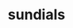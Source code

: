 ---
title: "sundials"
layout: cache
categories: [package, develop-2024-02-04]
meta: {"versions": ["6.7.0"], "compilers": ["cce@=15.0.1", "gcc@=10.3.0", "gcc@=11.4.0", "gcc@=7.3.1", "gcc@=7.5.0", "gcc@=9.4.0", "oneapi@=2024.0.0"], "oss": ["amzn2", "rhel8", "sle_hpc15", "ubuntu18.04", "ubuntu20.04", "ubuntu22.04"], "platforms": ["linux"], "targets": ["aarch64", "neoverse_n1", "neoverse_v1", "neoverse_v2", "ppc64le", "x86_64_v3", "x86_64_v4", "zen4"], "stacks": ["e4s", "e4s-cray-rhel", "e4s-cray-sles", "e4s-neoverse-v2", "e4s-neoverse_v1", "e4s-oneapi", "e4s-power", "e4s-rocm-external", "radiuss", "radiuss-aws", "radiuss-aws-aarch64", "root"], "num_specs": 25, "num_specs_by_stack": {"root": 25, "radiuss-aws-aarch64": 2, "radiuss-aws": 1, "e4s-cray-rhel": 1, "e4s-cray-sles": 1, "radiuss": 1, "e4s-neoverse_v1": 4, "e4s-power": 2, "e4s": 5, "e4s-rocm-external": 2, "e4s-neoverse-v2": 4, "e4s-oneapi": 2}}
spec_details: [{"hash": "jftvqgt3hedhl2vb2enkko3rxemz3wee", "compiler": "gcc@=7.3.1", "versions": ["6.7.0"], "os": "amzn2", "platform": "linux", "target": "aarch64", "variants": ["+ARKODE", "+CVODE", "+CVODES", "+IDA", "+IDAS", "+KINSOL", "build_system=cmake", "build_type=Release", "cstd=99", "~cuda", "cxxstd=14", "+examples", "+examples-install", "~f2003", "~fcmix", "generator=make", "+generic-math", "~ginkgo", "+hypre", "~int64", "~ipo", "~klu", "~kokkos", "~kokkos-kernels", "~lapack", "logging-level=0", "logging-mpi=OFF", "~magma", "~monitoring", "+mpi", "~openmp", "~petsc", "precision=double", "~profiling", "~pthread", "~raja", "~rocm", "+shared", "+static", "~superlu-dist", "~superlu-mt", "~sycl", "~trilinos"], "stacks": ["root", "radiuss-aws-aarch64"], "size": "-", "tarball": "https://binaries.spack.io/develop-2024-02-04/build_cache/linux-amzn2-aarch64/gcc-7.3.1/sundials-6.7.0/linux-amzn2-aarch64-gcc-7.3.1-sundials-6.7.0-jftvqgt3hedhl2vb2enkko3rxemz3wee.spack"}, {"hash": "rb2v6ljr2fe24hsdpo2saqdik3uyal7k", "compiler": "gcc@=7.3.1", "versions": ["6.7.0"], "os": "amzn2", "platform": "linux", "target": "neoverse_n1", "variants": ["+ARKODE", "+CVODE", "+CVODES", "+IDA", "+IDAS", "+KINSOL", "build_system=cmake", "build_type=Release", "cstd=99", "~cuda", "cxxstd=14", "+examples", "+examples-install", "~f2003", "~fcmix", "generator=make", "+generic-math", "~ginkgo", "+hypre", "~int64", "~ipo", "~klu", "~kokkos", "~kokkos-kernels", "~lapack", "logging-level=0", "logging-mpi=OFF", "~magma", "~monitoring", "+mpi", "~openmp", "~petsc", "precision=double", "~profiling", "~pthread", "~raja", "~rocm", "+shared", "+static", "~superlu-dist", "~superlu-mt", "~sycl", "~trilinos"], "stacks": ["root", "radiuss-aws-aarch64"], "size": "-", "tarball": "https://binaries.spack.io/develop-2024-02-04/build_cache/linux-amzn2-neoverse_n1/gcc-7.3.1/sundials-6.7.0/linux-amzn2-neoverse_n1-gcc-7.3.1-sundials-6.7.0-rb2v6ljr2fe24hsdpo2saqdik3uyal7k.spack"}, {"hash": "zqzjezxell7mibyw4rulpfrks5kkc5c3", "compiler": "gcc@=7.3.1", "versions": ["6.7.0"], "os": "amzn2", "platform": "linux", "target": "x86_64_v3", "variants": ["+ARKODE", "+CVODE", "+CVODES", "+IDA", "+IDAS", "+KINSOL", "build_system=cmake", "build_type=Release", "cstd=99", "~cuda", "cxxstd=14", "+examples", "+examples-install", "~f2003", "~fcmix", "generator=make", "+generic-math", "~ginkgo", "+hypre", "~int64", "~ipo", "~klu", "~kokkos", "~kokkos-kernels", "~lapack", "logging-level=0", "logging-mpi=OFF", "~magma", "~monitoring", "+mpi", "~openmp", "~petsc", "precision=double", "~profiling", "~pthread", "~raja", "~rocm", "+shared", "+static", "~superlu-dist", "~superlu-mt", "~sycl", "~trilinos"], "stacks": ["radiuss-aws", "root"], "size": "-", "tarball": "https://binaries.spack.io/develop-2024-02-04/build_cache/linux-amzn2-x86_64_v3/gcc-7.3.1/sundials-6.7.0/linux-amzn2-x86_64_v3-gcc-7.3.1-sundials-6.7.0-zqzjezxell7mibyw4rulpfrks5kkc5c3.spack"}, {"hash": "udf2msvs3s627wfcdjucd2c7dc3psken", "compiler": "cce@=15.0.1", "versions": ["6.7.0"], "os": "rhel8", "platform": "linux", "target": "zen4", "variants": ["+ARKODE", "+CVODE", "+CVODES", "+IDA", "+IDAS", "+KINSOL", "build_system=cmake", "build_type=Release", "cstd=99", "~cuda", "cxxstd=14", "+examples", "+examples-install", "~f2003", "~fcmix", "generator=make", "+generic-math", "~ginkgo", "~hypre", "~int64", "~ipo", "~klu", "~kokkos", "~kokkos-kernels", "~lapack", "logging-level=0", "logging-mpi=OFF", "~magma", "~monitoring", "+mpi", "~openmp", "~petsc", "precision=double", "~profiling", "~pthread", "~raja", "~rocm", "+shared", "+static", "~superlu-dist", "~superlu-mt", "~sycl", "~trilinos"], "stacks": ["root", "e4s-cray-rhel"], "size": "-", "tarball": "https://binaries.spack.io/develop-2024-02-04/build_cache/linux-rhel8-zen4/cce-15.0.1/sundials-6.7.0/linux-rhel8-zen4-cce-15.0.1-sundials-6.7.0-udf2msvs3s627wfcdjucd2c7dc3psken.spack"}, {"hash": "b6ltysn6ut4pgnujnoonfmzujp4wkirj", "compiler": "gcc@=10.3.0", "versions": ["6.7.0"], "os": "sle_hpc15", "platform": "linux", "target": "x86_64_v4", "variants": ["+ARKODE", "+CVODE", "+CVODES", "+IDA", "+IDAS", "+KINSOL", "build_system=cmake", "build_type=Release", "cstd=99", "~cuda", "cxxstd=14", "+examples", "+examples-install", "~f2003", "~fcmix", "generator=make", "+generic-math", "~ginkgo", "~hypre", "~int64", "~ipo", "~klu", "~kokkos", "~kokkos-kernels", "~lapack", "logging-level=0", "logging-mpi=OFF", "~magma", "~monitoring", "+mpi", "~openmp", "~petsc", "precision=double", "~profiling", "~pthread", "~raja", "~rocm", "+shared", "+static", "~superlu-dist", "~superlu-mt", "~sycl", "~trilinos"], "stacks": ["root", "e4s-cray-sles"], "size": "-", "tarball": "https://binaries.spack.io/develop-2024-02-04/build_cache/linux-sle_hpc15-x86_64_v4/gcc-10.3.0/sundials-6.7.0/linux-sle_hpc15-x86_64_v4-gcc-10.3.0-sundials-6.7.0-b6ltysn6ut4pgnujnoonfmzujp4wkirj.spack"}, {"hash": "kowqxdyz3xpb6mcprtkad2tw2zprwsks", "compiler": "gcc@=7.5.0", "versions": ["6.7.0"], "os": "ubuntu18.04", "platform": "linux", "target": "x86_64_v3", "variants": ["+ARKODE", "+CVODE", "+CVODES", "+IDA", "+IDAS", "+KINSOL", "build_system=cmake", "build_type=Release", "cstd=99", "~cuda", "cxxstd=14", "+examples", "+examples-install", "~f2003", "~fcmix", "generator=make", "+generic-math", "~ginkgo", "~hypre", "~int64", "~ipo", "~klu", "~kokkos", "~kokkos-kernels", "~lapack", "logging-level=0", "logging-mpi=OFF", "~magma", "~monitoring", "+mpi", "~openmp", "~petsc", "precision=double", "~profiling", "~pthread", "~raja", "~rocm", "+shared", "+static", "~superlu-dist", "~superlu-mt", "~sycl", "~trilinos"], "stacks": ["root", "radiuss"], "size": "-", "tarball": "https://binaries.spack.io/develop-2024-02-04/build_cache/linux-ubuntu18.04-x86_64_v3/gcc-7.5.0/sundials-6.7.0/linux-ubuntu18.04-x86_64_v3-gcc-7.5.0-sundials-6.7.0-kowqxdyz3xpb6mcprtkad2tw2zprwsks.spack"}, {"hash": "4de52lokv6cnhashfaumprcwrthfow2k", "compiler": "gcc@=11.4.0", "versions": ["6.7.0"], "os": "ubuntu20.04", "platform": "linux", "target": "neoverse_v1", "variants": ["+ARKODE", "+CVODE", "+CVODES", "+IDA", "+IDAS", "+KINSOL", "build_system=cmake", "build_type=Release", "cstd=99", "~cuda", "cxxstd=14", "+examples", "+examples-install", "~f2003", "~fcmix", "generator=make", "+generic-math", "~ginkgo", "~hypre", "~int64", "~ipo", "~klu", "~kokkos", "~kokkos-kernels", "~lapack", "logging-level=0", "logging-mpi=OFF", "~magma", "~monitoring", "+mpi", "~openmp", "~petsc", "precision=double", "~profiling", "~pthread", "~raja", "~rocm", "+shared", "+static", "~superlu-dist", "~superlu-mt", "~sycl", "~trilinos"], "stacks": ["root", "e4s-neoverse_v1"], "size": "-", "tarball": "https://binaries.spack.io/develop-2024-02-04/build_cache/linux-ubuntu20.04-neoverse_v1/gcc-11.4.0/sundials-6.7.0/linux-ubuntu20.04-neoverse_v1-gcc-11.4.0-sundials-6.7.0-4de52lokv6cnhashfaumprcwrthfow2k.spack"}, {"hash": "vijqj4kmyqvmnj7bmx4vdv4enzvzcrud", "compiler": "gcc@=11.4.0", "versions": ["6.7.0"], "os": "ubuntu20.04", "platform": "linux", "target": "neoverse_v1", "variants": ["+ARKODE", "+CVODE", "+CVODES", "+IDA", "+IDAS", "+KINSOL", "build_system=cmake", "build_type=Release", "cstd=99", "+cuda", "cuda_arch=80", "cxxstd=14", "+examples", "+examples-install", "~f2003", "~fcmix", "generator=make", "+generic-math", "~ginkgo", "~hypre", "~int64", "~ipo", "~klu", "~kokkos", "~kokkos-kernels", "~lapack", "logging-level=0", "logging-mpi=OFF", "~magma", "~monitoring", "+mpi", "~openmp", "~petsc", "precision=double", "~profiling", "~pthread", "~raja", "~rocm", "+shared", "+static", "~superlu-dist", "~superlu-mt", "~sycl", "~trilinos"], "stacks": ["root", "e4s-neoverse_v1"], "size": "-", "tarball": "https://binaries.spack.io/develop-2024-02-04/build_cache/linux-ubuntu20.04-neoverse_v1/gcc-11.4.0/sundials-6.7.0/linux-ubuntu20.04-neoverse_v1-gcc-11.4.0-sundials-6.7.0-vijqj4kmyqvmnj7bmx4vdv4enzvzcrud.spack"}, {"hash": "s367qhojsejjtzc2bvzp5tw5wskb6yyy", "compiler": "gcc@=11.4.0", "versions": ["6.7.0"], "os": "ubuntu20.04", "platform": "linux", "target": "neoverse_v1", "variants": ["+ARKODE", "+CVODE", "+CVODES", "+IDA", "+IDAS", "+KINSOL", "build_system=cmake", "build_type=Release", "cstd=99", "+cuda", "cuda_arch=75", "cxxstd=14", "+examples", "+examples-install", "~f2003", "~fcmix", "generator=make", "+generic-math", "~ginkgo", "~hypre", "~int64", "~ipo", "~klu", "~kokkos", "~kokkos-kernels", "~lapack", "logging-level=0", "logging-mpi=OFF", "~magma", "~monitoring", "+mpi", "~openmp", "~petsc", "precision=double", "~profiling", "~pthread", "~raja", "~rocm", "+shared", "+static", "~superlu-dist", "~superlu-mt", "~sycl", "~trilinos"], "stacks": ["root", "e4s-neoverse_v1"], "size": "-", "tarball": "https://binaries.spack.io/develop-2024-02-04/build_cache/linux-ubuntu20.04-neoverse_v1/gcc-11.4.0/sundials-6.7.0/linux-ubuntu20.04-neoverse_v1-gcc-11.4.0-sundials-6.7.0-s367qhojsejjtzc2bvzp5tw5wskb6yyy.spack"}, {"hash": "wdtlcmd6pw3kaj4t2y64rz56qgy6g5s3", "compiler": "gcc@=11.4.0", "versions": ["6.7.0"], "os": "ubuntu20.04", "platform": "linux", "target": "neoverse_v1", "variants": ["+ARKODE", "+CVODE", "+CVODES", "+IDA", "+IDAS", "+KINSOL", "build_system=cmake", "build_type=Release", "cstd=99", "+cuda", "cuda_arch=90", "cxxstd=14", "+examples", "+examples-install", "~f2003", "~fcmix", "generator=make", "+generic-math", "~ginkgo", "~hypre", "~int64", "~ipo", "~klu", "~kokkos", "~kokkos-kernels", "~lapack", "logging-level=0", "logging-mpi=OFF", "~magma", "~monitoring", "+mpi", "~openmp", "~petsc", "precision=double", "~profiling", "~pthread", "~raja", "~rocm", "+shared", "+static", "~superlu-dist", "~superlu-mt", "~sycl", "~trilinos"], "stacks": ["root", "e4s-neoverse_v1"], "size": "-", "tarball": "https://binaries.spack.io/develop-2024-02-04/build_cache/linux-ubuntu20.04-neoverse_v1/gcc-11.4.0/sundials-6.7.0/linux-ubuntu20.04-neoverse_v1-gcc-11.4.0-sundials-6.7.0-wdtlcmd6pw3kaj4t2y64rz56qgy6g5s3.spack"}, {"hash": "62t2vombf4sedpjkazamjntaj5et353b", "compiler": "gcc@=9.4.0", "versions": ["6.7.0"], "os": "ubuntu20.04", "platform": "linux", "target": "ppc64le", "variants": ["+ARKODE", "+CVODE", "+CVODES", "+IDA", "+IDAS", "+KINSOL", "build_system=cmake", "build_type=Release", "cstd=99", "+cuda", "cuda_arch=70", "cxxstd=14", "+examples", "+examples-install", "~f2003", "~fcmix", "generator=make", "+generic-math", "~ginkgo", "~hypre", "~int64", "~ipo", "~klu", "~kokkos", "~kokkos-kernels", "~lapack", "logging-level=0", "logging-mpi=OFF", "~magma", "~monitoring", "+mpi", "~openmp", "~petsc", "precision=double", "~profiling", "~pthread", "~raja", "~rocm", "+shared", "+static", "~superlu-dist", "~superlu-mt", "~sycl", "~trilinos"], "stacks": ["e4s-power", "root"], "size": "-", "tarball": "https://binaries.spack.io/develop-2024-02-04/build_cache/linux-ubuntu20.04-ppc64le/gcc-9.4.0/sundials-6.7.0/linux-ubuntu20.04-ppc64le-gcc-9.4.0-sundials-6.7.0-62t2vombf4sedpjkazamjntaj5et353b.spack"}, {"hash": "7u2mxcepqwas4q6iddhfx6xqq76eikua", "compiler": "gcc@=9.4.0", "versions": ["6.7.0"], "os": "ubuntu20.04", "platform": "linux", "target": "ppc64le", "variants": ["+ARKODE", "+CVODE", "+CVODES", "+IDA", "+IDAS", "+KINSOL", "build_system=cmake", "build_type=Release", "cstd=99", "~cuda", "cxxstd=14", "+examples", "+examples-install", "~f2003", "~fcmix", "generator=make", "+generic-math", "~ginkgo", "~hypre", "~int64", "~ipo", "~klu", "~kokkos", "~kokkos-kernels", "~lapack", "logging-level=0", "logging-mpi=OFF", "~magma", "~monitoring", "+mpi", "~openmp", "~petsc", "precision=double", "~profiling", "~pthread", "~raja", "~rocm", "+shared", "+static", "~superlu-dist", "~superlu-mt", "~sycl", "~trilinos"], "stacks": ["e4s-power", "root"], "size": "-", "tarball": "https://binaries.spack.io/develop-2024-02-04/build_cache/linux-ubuntu20.04-ppc64le/gcc-9.4.0/sundials-6.7.0/linux-ubuntu20.04-ppc64le-gcc-9.4.0-sundials-6.7.0-7u2mxcepqwas4q6iddhfx6xqq76eikua.spack"}, {"hash": "uw37vphm2agxtivylmtmq6cssiq5ke2j", "compiler": "gcc@=11.4.0", "versions": ["6.7.0"], "os": "ubuntu20.04", "platform": "linux", "target": "x86_64_v3", "variants": ["+ARKODE", "+CVODE", "+CVODES", "+IDA", "+IDAS", "+KINSOL", "build_system=cmake", "build_type=Release", "cstd=99", "~cuda", "cxxstd=14", "+examples", "+examples-install", "~f2003", "~fcmix", "generator=make", "+generic-math", "~ginkgo", "~hypre", "~int64", "~ipo", "~klu", "~kokkos", "~kokkos-kernels", "~lapack", "logging-level=0", "logging-mpi=OFF", "~magma", "~monitoring", "+mpi", "~openmp", "~petsc", "precision=double", "~profiling", "~pthread", "~raja", "~rocm", "+shared", "+static", "~superlu-dist", "~superlu-mt", "~sycl", "~trilinos"], "stacks": ["root", "e4s"], "size": "-", "tarball": "https://binaries.spack.io/develop-2024-02-04/build_cache/linux-ubuntu20.04-x86_64_v3/gcc-11.4.0/sundials-6.7.0/linux-ubuntu20.04-x86_64_v3-gcc-11.4.0-sundials-6.7.0-uw37vphm2agxtivylmtmq6cssiq5ke2j.spack"}, {"hash": "5gfvbut7k7zds6p5z2gprdnop2qmj5o2", "compiler": "gcc@=11.4.0", "versions": ["6.7.0"], "os": "ubuntu20.04", "platform": "linux", "target": "x86_64_v3", "variants": ["+ARKODE", "+CVODE", "+CVODES", "+IDA", "+IDAS", "+KINSOL", "amdgpu_target=gfx908", "build_system=cmake", "build_type=Release", "cstd=99", "~cuda", "cxxstd=14", "+examples", "+examples-install", "~f2003", "~fcmix", "generator=make", "+generic-math", "~ginkgo", "~hypre", "~int64", "~ipo", "~klu", "~kokkos", "~kokkos-kernels", "~lapack", "logging-level=0", "logging-mpi=OFF", "~magma", "~monitoring", "+mpi", "~openmp", "~petsc", "precision=double", "~profiling", "~pthread", "~raja", "+rocm", "+shared", "+static", "~superlu-dist", "~superlu-mt", "~sycl", "~trilinos"], "stacks": ["e4s-rocm-external", "root"], "size": "-", "tarball": "https://binaries.spack.io/develop-2024-02-04/build_cache/linux-ubuntu20.04-x86_64_v3/gcc-11.4.0/sundials-6.7.0/linux-ubuntu20.04-x86_64_v3-gcc-11.4.0-sundials-6.7.0-5gfvbut7k7zds6p5z2gprdnop2qmj5o2.spack"}, {"hash": "2oavonzndat7ipqddkoom6gfdl7eukks", "compiler": "gcc@=11.4.0", "versions": ["6.7.0"], "os": "ubuntu20.04", "platform": "linux", "target": "x86_64_v3", "variants": ["+ARKODE", "+CVODE", "+CVODES", "+IDA", "+IDAS", "+KINSOL", "build_system=cmake", "build_type=Release", "cstd=99", "+cuda", "cuda_arch=80", "cxxstd=14", "+examples", "+examples-install", "~f2003", "~fcmix", "generator=make", "+generic-math", "~ginkgo", "~hypre", "~int64", "~ipo", "~klu", "~kokkos", "~kokkos-kernels", "~lapack", "logging-level=0", "logging-mpi=OFF", "~magma", "~monitoring", "+mpi", "~openmp", "~petsc", "precision=double", "~profiling", "~pthread", "~raja", "~rocm", "+shared", "+static", "~superlu-dist", "~superlu-mt", "~sycl", "~trilinos"], "stacks": ["root", "e4s"], "size": "-", "tarball": "https://binaries.spack.io/develop-2024-02-04/build_cache/linux-ubuntu20.04-x86_64_v3/gcc-11.4.0/sundials-6.7.0/linux-ubuntu20.04-x86_64_v3-gcc-11.4.0-sundials-6.7.0-2oavonzndat7ipqddkoom6gfdl7eukks.spack"}, {"hash": "5j42wu4o66i2yu4kzxwaxos36zwd6ldz", "compiler": "gcc@=11.4.0", "versions": ["6.7.0"], "os": "ubuntu20.04", "platform": "linux", "target": "x86_64_v3", "variants": ["+ARKODE", "+CVODE", "+CVODES", "+IDA", "+IDAS", "+KINSOL", "amdgpu_target=gfx90a", "build_system=cmake", "build_type=Release", "cstd=99", "~cuda", "cxxstd=14", "+examples", "+examples-install", "~f2003", "~fcmix", "generator=make", "+generic-math", "~ginkgo", "~hypre", "~int64", "~ipo", "~klu", "~kokkos", "~kokkos-kernels", "~lapack", "logging-level=0", "logging-mpi=OFF", "~magma", "~monitoring", "+mpi", "~openmp", "~petsc", "precision=double", "~profiling", "~pthread", "~raja", "+rocm", "+shared", "+static", "~superlu-dist", "~superlu-mt", "~sycl", "~trilinos"], "stacks": ["e4s-rocm-external", "root"], "size": "-", "tarball": "https://binaries.spack.io/develop-2024-02-04/build_cache/linux-ubuntu20.04-x86_64_v3/gcc-11.4.0/sundials-6.7.0/linux-ubuntu20.04-x86_64_v3-gcc-11.4.0-sundials-6.7.0-5j42wu4o66i2yu4kzxwaxos36zwd6ldz.spack"}, {"hash": "xahhldtqqpdij24tvou66t26dvdxrbxa", "compiler": "gcc@=11.4.0", "versions": ["6.7.0"], "os": "ubuntu20.04", "platform": "linux", "target": "x86_64_v3", "variants": ["+ARKODE", "+CVODE", "+CVODES", "+IDA", "+IDAS", "+KINSOL", "build_system=cmake", "build_type=Release", "cstd=99", "+cuda", "cuda_arch=90", "cxxstd=14", "+examples", "+examples-install", "~f2003", "~fcmix", "generator=make", "+generic-math", "~ginkgo", "~hypre", "~int64", "~ipo", "~klu", "~kokkos", "~kokkos-kernels", "~lapack", "logging-level=0", "logging-mpi=OFF", "~magma", "~monitoring", "+mpi", "~openmp", "~petsc", "precision=double", "~profiling", "~pthread", "~raja", "~rocm", "+shared", "+static", "~superlu-dist", "~superlu-mt", "~sycl", "~trilinos"], "stacks": ["root", "e4s"], "size": "-", "tarball": "https://binaries.spack.io/develop-2024-02-04/build_cache/linux-ubuntu20.04-x86_64_v3/gcc-11.4.0/sundials-6.7.0/linux-ubuntu20.04-x86_64_v3-gcc-11.4.0-sundials-6.7.0-xahhldtqqpdij24tvou66t26dvdxrbxa.spack"}, {"hash": "7daqag5xzifoyava4vpucn7t4cpq7axe", "compiler": "gcc@=11.4.0", "versions": ["6.7.0"], "os": "ubuntu20.04", "platform": "linux", "target": "x86_64_v3", "variants": ["+ARKODE", "+CVODE", "+CVODES", "+IDA", "+IDAS", "+KINSOL", "amdgpu_target=gfx908", "build_system=cmake", "build_type=Release", "cstd=99", "~cuda", "cxxstd=14", "+examples", "+examples-install", "~f2003", "~fcmix", "generator=make", "+generic-math", "~ginkgo", "~hypre", "~int64", "~ipo", "~klu", "~kokkos", "~kokkos-kernels", "~lapack", "logging-level=0", "logging-mpi=OFF", "~magma", "~monitoring", "+mpi", "~openmp", "patches=bc6f443", "~petsc", "precision=double", "~profiling", "~pthread", "~raja", "+rocm", "+shared", "+static", "~superlu-dist", "~superlu-mt", "~sycl", "~trilinos"], "stacks": ["root", "e4s"], "size": "-", "tarball": "https://binaries.spack.io/develop-2024-02-04/build_cache/linux-ubuntu20.04-x86_64_v3/gcc-11.4.0/sundials-6.7.0/linux-ubuntu20.04-x86_64_v3-gcc-11.4.0-sundials-6.7.0-7daqag5xzifoyava4vpucn7t4cpq7axe.spack"}, {"hash": "t5m4dnkjb65i7736mvbw6jm5fpbkzan4", "compiler": "gcc@=11.4.0", "versions": ["6.7.0"], "os": "ubuntu20.04", "platform": "linux", "target": "x86_64_v3", "variants": ["+ARKODE", "+CVODE", "+CVODES", "+IDA", "+IDAS", "+KINSOL", "amdgpu_target=gfx90a", "build_system=cmake", "build_type=Release", "cstd=99", "~cuda", "cxxstd=14", "+examples", "+examples-install", "~f2003", "~fcmix", "generator=make", "+generic-math", "~ginkgo", "~hypre", "~int64", "~ipo", "~klu", "~kokkos", "~kokkos-kernels", "~lapack", "logging-level=0", "logging-mpi=OFF", "~magma", "~monitoring", "+mpi", "~openmp", "patches=bc6f443", "~petsc", "precision=double", "~profiling", "~pthread", "~raja", "+rocm", "+shared", "+static", "~superlu-dist", "~superlu-mt", "~sycl", "~trilinos"], "stacks": ["root", "e4s"], "size": "-", "tarball": "https://binaries.spack.io/develop-2024-02-04/build_cache/linux-ubuntu20.04-x86_64_v3/gcc-11.4.0/sundials-6.7.0/linux-ubuntu20.04-x86_64_v3-gcc-11.4.0-sundials-6.7.0-t5m4dnkjb65i7736mvbw6jm5fpbkzan4.spack"}, {"hash": "aohsqeoxeshxroqb54ynzqfk3wcnlojg", "compiler": "gcc@=11.4.0", "versions": ["6.7.0"], "os": "ubuntu22.04", "platform": "linux", "target": "neoverse_v2", "variants": ["+ARKODE", "+CVODE", "+CVODES", "+IDA", "+IDAS", "+KINSOL", "build_system=cmake", "build_type=Release", "cstd=99", "+cuda", "cuda_arch=90", "cxxstd=14", "+examples", "+examples-install", "~f2003", "~fcmix", "generator=make", "+generic-math", "~ginkgo", "~hypre", "~int64", "~ipo", "~klu", "~kokkos", "~kokkos-kernels", "~lapack", "logging-level=0", "logging-mpi=OFF", "~magma", "~monitoring", "+mpi", "~openmp", "~petsc", "precision=double", "~profiling", "~pthread", "~raja", "~rocm", "+shared", "+static", "~superlu-dist", "~superlu-mt", "~sycl", "~trilinos"], "stacks": ["e4s-neoverse-v2", "root"], "size": "-", "tarball": "https://binaries.spack.io/develop-2024-02-04/build_cache/linux-ubuntu22.04-neoverse_v2/gcc-11.4.0/sundials-6.7.0/linux-ubuntu22.04-neoverse_v2-gcc-11.4.0-sundials-6.7.0-aohsqeoxeshxroqb54ynzqfk3wcnlojg.spack"}, {"hash": "fk3yok6wvpeme7xatog2lcpnwvg5yjcv", "compiler": "gcc@=11.4.0", "versions": ["6.7.0"], "os": "ubuntu22.04", "platform": "linux", "target": "neoverse_v2", "variants": ["+ARKODE", "+CVODE", "+CVODES", "+IDA", "+IDAS", "+KINSOL", "build_system=cmake", "build_type=Release", "cstd=99", "~cuda", "cxxstd=14", "+examples", "+examples-install", "~f2003", "~fcmix", "generator=make", "+generic-math", "~ginkgo", "~hypre", "~int64", "~ipo", "~klu", "~kokkos", "~kokkos-kernels", "~lapack", "logging-level=0", "logging-mpi=OFF", "~magma", "~monitoring", "+mpi", "~openmp", "~petsc", "precision=double", "~profiling", "~pthread", "~raja", "~rocm", "+shared", "+static", "~superlu-dist", "~superlu-mt", "~sycl", "~trilinos"], "stacks": ["e4s-neoverse-v2", "root"], "size": "-", "tarball": "https://binaries.spack.io/develop-2024-02-04/build_cache/linux-ubuntu22.04-neoverse_v2/gcc-11.4.0/sundials-6.7.0/linux-ubuntu22.04-neoverse_v2-gcc-11.4.0-sundials-6.7.0-fk3yok6wvpeme7xatog2lcpnwvg5yjcv.spack"}, {"hash": "sraduhdid23gnlkz2auyd34nsxzigb7g", "compiler": "gcc@=11.4.0", "versions": ["6.7.0"], "os": "ubuntu22.04", "platform": "linux", "target": "neoverse_v2", "variants": ["+ARKODE", "+CVODE", "+CVODES", "+IDA", "+IDAS", "+KINSOL", "build_system=cmake", "build_type=Release", "cstd=99", "+cuda", "cuda_arch=75", "cxxstd=14", "+examples", "+examples-install", "~f2003", "~fcmix", "generator=make", "+generic-math", "~ginkgo", "~hypre", "~int64", "~ipo", "~klu", "~kokkos", "~kokkos-kernels", "~lapack", "logging-level=0", "logging-mpi=OFF", "~magma", "~monitoring", "+mpi", "~openmp", "~petsc", "precision=double", "~profiling", "~pthread", "~raja", "~rocm", "+shared", "+static", "~superlu-dist", "~superlu-mt", "~sycl", "~trilinos"], "stacks": ["e4s-neoverse-v2", "root"], "size": "-", "tarball": "https://binaries.spack.io/develop-2024-02-04/build_cache/linux-ubuntu22.04-neoverse_v2/gcc-11.4.0/sundials-6.7.0/linux-ubuntu22.04-neoverse_v2-gcc-11.4.0-sundials-6.7.0-sraduhdid23gnlkz2auyd34nsxzigb7g.spack"}, {"hash": "l4m562nvwoyfisuzhv7z5pfll7vas2tq", "compiler": "gcc@=11.4.0", "versions": ["6.7.0"], "os": "ubuntu22.04", "platform": "linux", "target": "neoverse_v2", "variants": ["+ARKODE", "+CVODE", "+CVODES", "+IDA", "+IDAS", "+KINSOL", "build_system=cmake", "build_type=Release", "cstd=99", "+cuda", "cuda_arch=80", "cxxstd=14", "+examples", "+examples-install", "~f2003", "~fcmix", "generator=make", "+generic-math", "~ginkgo", "~hypre", "~int64", "~ipo", "~klu", "~kokkos", "~kokkos-kernels", "~lapack", "logging-level=0", "logging-mpi=OFF", "~magma", "~monitoring", "+mpi", "~openmp", "~petsc", "precision=double", "~profiling", "~pthread", "~raja", "~rocm", "+shared", "+static", "~superlu-dist", "~superlu-mt", "~sycl", "~trilinos"], "stacks": ["e4s-neoverse-v2", "root"], "size": "-", "tarball": "https://binaries.spack.io/develop-2024-02-04/build_cache/linux-ubuntu22.04-neoverse_v2/gcc-11.4.0/sundials-6.7.0/linux-ubuntu22.04-neoverse_v2-gcc-11.4.0-sundials-6.7.0-l4m562nvwoyfisuzhv7z5pfll7vas2tq.spack"}, {"hash": "xk6x7p6uvmwimdp6x474s6w5exfr5d6l", "compiler": "oneapi@=2024.0.0", "versions": ["6.7.0"], "os": "ubuntu22.04", "platform": "linux", "target": "x86_64_v3", "variants": ["+ARKODE", "+CVODE", "+CVODES", "+IDA", "+IDAS", "+KINSOL", "build_system=cmake", "build_type=Release", "cstd=99", "~cuda", "cxxstd=17", "+examples", "+examples-install", "~f2003", "~fcmix", "generator=make", "+generic-math", "~ginkgo", "~hypre", "~int64", "~ipo", "~klu", "~kokkos", "~kokkos-kernels", "~lapack", "logging-level=0", "logging-mpi=OFF", "~magma", "~monitoring", "+mpi", "~openmp", "~petsc", "precision=double", "~profiling", "~pthread", "~raja", "~rocm", "+shared", "+static", "~superlu-dist", "~superlu-mt", "+sycl", "~trilinos"], "stacks": ["e4s-oneapi", "root"], "size": "-", "tarball": "https://binaries.spack.io/develop-2024-02-04/build_cache/linux-ubuntu22.04-x86_64_v3/oneapi-2024.0.0/sundials-6.7.0/linux-ubuntu22.04-x86_64_v3-oneapi-2024.0.0-sundials-6.7.0-xk6x7p6uvmwimdp6x474s6w5exfr5d6l.spack"}, {"hash": "qig3vhznrrtrzsjkq6sngzd5rllow372", "compiler": "oneapi@=2024.0.0", "versions": ["6.7.0"], "os": "ubuntu22.04", "platform": "linux", "target": "x86_64_v3", "variants": ["+ARKODE", "+CVODE", "+CVODES", "+IDA", "+IDAS", "+KINSOL", "build_system=cmake", "build_type=Release", "cstd=99", "~cuda", "cxxstd=14", "+examples", "+examples-install", "~f2003", "~fcmix", "generator=make", "+generic-math", "~ginkgo", "~hypre", "~int64", "~ipo", "~klu", "~kokkos", "~kokkos-kernels", "~lapack", "logging-level=0", "logging-mpi=OFF", "~magma", "~monitoring", "+mpi", "~openmp", "~petsc", "precision=double", "~profiling", "~pthread", "~raja", "~rocm", "+shared", "+static", "~superlu-dist", "~superlu-mt", "~sycl", "~trilinos"], "stacks": ["e4s-oneapi", "root"], "size": "-", "tarball": "https://binaries.spack.io/develop-2024-02-04/build_cache/linux-ubuntu22.04-x86_64_v3/oneapi-2024.0.0/sundials-6.7.0/linux-ubuntu22.04-x86_64_v3-oneapi-2024.0.0-sundials-6.7.0-qig3vhznrrtrzsjkq6sngzd5rllow372.spack"}]
---